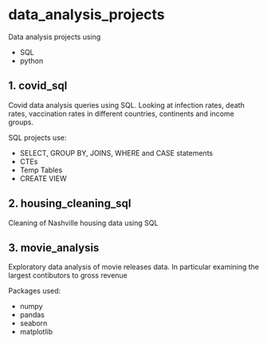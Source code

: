 # data_analysis_projects
Data analysis projects using 
  - SQL
  - python
  
## 1. covid_sql
Covid data analysis queries using SQL. 
Looking at infection rates, death rates, vaccination rates in different countries, continents and income groups. 

SQL projects use:
  - SELECT, GROUP BY, JOINS, WHERE and CASE statements
  - CTEs
  - Temp Tables
  - CREATE VIEW

## 2. housing_cleaning_sql
Cleaning of Nashville housing data using SQL

## 3. movie_analysis
Exploratory data analysis of movie releases data.
In particular examining the largest contibutors to gross revenue

Packages used:
  - numpy
  - pandas
  - seaborn
  - matplotlib
